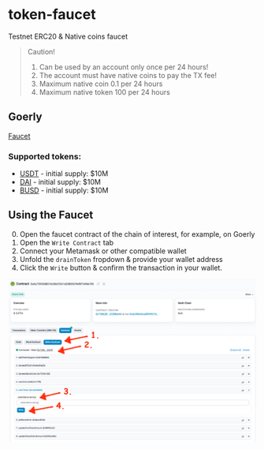 # token-faucet
Testnet ERC20 &amp; Native coins faucet

> Caution!
> 1. Can be used by an account only once per 24 hours!
> 2. The account must have native coins to pay the TX fee!
> 3. Maximum native coin 0.1 per 24 hours
> 4. Maximum native token 100 per 24 hours

## Goerly 

[Faucet](https://goerli.etherscan.io/address/0x0a739550BD1bC86Cf2A1d33B05C96f8f7e96b700#code)

### Supported tokens:
- [USDT](https://goerli.etherscan.io/token/0x291E558C60FB567087D9b87bd62b84Af67b9a376#code) - initial supply: $10M
- [DAI](https://goerli.etherscan.io/token/0x5fe1238535009c09b6a6b122a763a0e50c9293b8#code) - initial supply: $10M
- [BUSD](https://goerli.etherscan.io/address/0x2991E99Df3EDD3F15962294A28b0aD1F4d56E07a#code) - initial supply: $10M


## Using the Faucet

0. Open the faucet contract of the chain of interest, for example, on Goerly
1. Open the `Write Contract` tab
2. Connect your Metamask or other compatible wallet
3. Unfold the `drainToken` fropdown & provide your wallet address
4. Click the `Write` button & confirm the transaction in your wallet.

![Explorer Faucet](./assets/Emmet.Bridge.Faucet.png)
